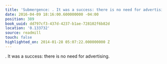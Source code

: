 ```yaml
---
title: 'Submergence: . It was a success: there is no need for advertising.'
date: 2016-04-09 18:16:00.600000000 -04:00
position: 389
book_uuid: dd797cf3-437d-4237-b1ae-728102f6b82d
location: '0.133732'
source: readmill
touch: false
highlighted_on: 2014-01-28 05:07:22.000000000 Z
---
```


. It was a success: there is no need for advertising.